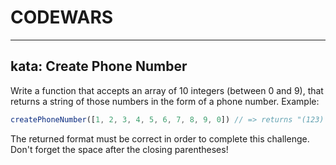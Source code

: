 # CODEWARS
---

## kata: Create Phone Number

Write a function that accepts an array of 10 integers (between 0 and 9), that returns a string of those numbers in the form of a phone number.
Example:
```js
createPhoneNumber([1, 2, 3, 4, 5, 6, 7, 8, 9, 0]) // => returns "(123) 456-7890"
```

The returned format must be correct in order to complete this challenge.
Don't forget the space after the closing parentheses!
